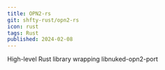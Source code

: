 ```yaml
---
title: OPN2-rs
git: shfty-rust/opn2-rs
icon: rust
tags: Rust
published: 2024-02-08
---
```


High-level Rust library wrapping libnuked-opn2-port
